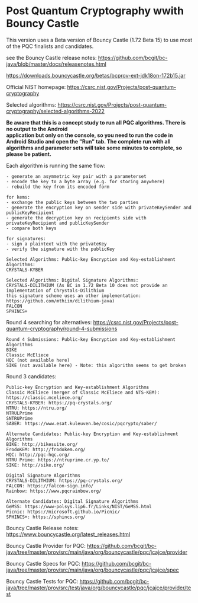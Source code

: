 # Post Quantum Cryptography wwith Bouncy Castle

This version uses a Beta version of Bouncy Castle (1.72 Beta 15) to use most of the PQC finalists and candidates.

see the Bouncy Castle release notes: https://github.com/bcgit/bc-java/blob/master/docs/releasenotes.html

https://downloads.bouncycastle.org/betas/bcprov-ext-jdk18on-172b15.jar 

Official NIST homepage: https://csrc.nist.gov/Projects/post-quantum-cryptography

Selected algorithms: https://csrc.nist.gov/Projects/post-quantum-cryptography/selected-algorithms-2022

**Be aware that this is a concept study to run all PQC algorithms. There is no output to the Android  
application but only on the console, so you need to run the code in Android Studio and open the "Run" tab. 
The complete run with all algorithms and parameter sets will take some minutes to complete, so please be 
patient.**

Each algorithm is running the same flow:
```plaintext
- generate an asymmetric key pair with a parameterset
- encode the key to a byte array (e.g. for storing anywhere)
- rebuild the key from its encoded form

for kems:
- exchange the public keys between the two parties
- generate the encryption key on sender side with privateKeySender and publicKeyRecipient
- generate the decryption key on recipients side with privateKeyRecipient and publicKeySender
- compare both keys

for signatures:
- sign a plaintext with the privateKey
- verify the signature with the publicKey
```

```plaintext
Selected Algorithms: Public-key Encryption and Key-establishment Algorithms:
CRYSTALS-KYBER
```

```plaintext
Selected Algorithms: Digital Signature Algorithms:
CRYSTALS-DILITHIUM (As BC in 1.72 Beta 10 does not provide an implementation of Chrystals-Dilithium  
this signature scheme uses an other implementation: https://github.com/mthiim/dilithium-java)
FALCON
SPHINCS+
```

Round 4 searching for alternatives: https://csrc.nist.gov/Projects/post-quantum-cryptography/round-4-submissions

```plaintext
Round 4 Submissions: Public-key Encryption and Key-establishment Algorithms
BIKE
Classic McEliece
HQC (not available here)
SIKE (not available here) - Note: this algorithm seems to get broken
```

Round 3 candidates: 
```plaintext
Public-key Encryption and Key-establishment Algorithms
Classic McEliece (merger of Classic McEliece and NTS-KEM): https://classic.mceliece.org/
CRYSTALS-KYBER: https://pq-crystals.org/
NTRU: https://ntru.org/
NTRULPrime
SNTRUPrime
SABER: https://www.esat.kuleuven.be/cosic/pqcrypto/saber/

Alternate Candidates: Public-key Encryption and Key-establishment Algorithms
BIKE: http://bikesuite.org/
FrodoKEM: http://frodokem.org/
HQC: http://pqc-hqc.org/
NTRU Prime: https://ntruprime.cr.yp.to/
SIKE: http://sike.org/

Digital Signature Algorithms
CRYSTALS-DILITHIUM: https://pq-crystals.org/
FALCON: https://falcon-sign.info/
Rainbow: https://www.pqcrainbow.org/

Alternate Candidates: Digital Signature Algorithms
GeMSS: https://www-polsys.lip6.fr/Links/NIST/GeMSS.html
Picnic: https://microsoft.github.io/Picnic/
SPHINCS+: https://sphincs.org/
```

Bouncy Castle Release notes: https://www.bouncycastle.org/latest_releases.html

Bouncy Castle Provider for PQC: https://github.com/bcgit/bc-java/tree/master/prov/src/main/java/org/bouncycastle/pqc/jcajce/provider

Bouncy Castle Specs for PQC: https://github.com/bcgit/bc-java/tree/master/prov/src/main/java/org/bouncycastle/pqc/jcajce/spec

Bouncy Castle Tests for PQC: https://github.com/bcgit/bc-java/tree/master/prov/src/test/java/org/bouncycastle/pqc/jcajce/provider/test
